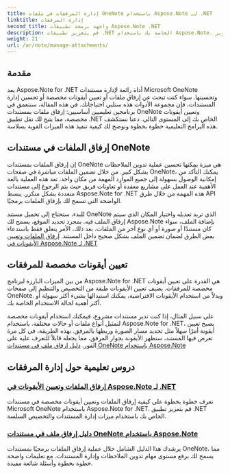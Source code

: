```yaml
---
title: إدارة المرفقات في ملفات OneNote باستخدام Aspose.Note لـ .NET
linktitle: إدارة المرفقات
second_title: واجهة برمجة تطبيقات Aspose.Note .NET
description: قم بتعزيز تطبيقات .NET الخاصة بك باستخدام Aspose.Note. استكشف البرامج التعليمية حول إرفاق الملفات وتعيين الأيقونات واسترداد المرفقات لتحسين التطوير.
weight: 21
url: /ar/note/manage-attachments/
---
```

## مقدمة

يعد Aspose.Note for .NET أداة رائعة لإدارة مستندات Microsoft OneNote وتحسينها. سواء كنت تبحث عن إرفاق ملفات أو تعيين أيقونات مخصصة أو تحسين إدارة المستندات، فإن مجموعة الأدوات هذه ستلبي احتياجاتك. في هذه المقالة، سنتعمق في برنامجين تعليميين أساسيين: إرفاق ملفات بمستندات OneNote وتعيين أيقونات مخصصة، مما يتيح لك نقل تطبيق .NET الخاص بك إلى المستوى التالي. دعنا نستكشف هذه البرامج التعليمية خطوة بخطوة ونوضح لك كيفية تنفيذ هذه الميزات القوية بسلاسة.

## إرفاق الملفات في مستندات OneNote  
إن إرفاق الملفات بمستندات OneNote هي ميزة يمكنها تحسين عملية تدوين الملاحظات بشكل كبير. من خلال تضمين الملفات مباشرة في صفحات OneNote، يمكنك التأكد من إمكانية الوصول بسهولة إلى جميع الموارد المهمة من مكان واحد. تعد هذه العملية بالغة الأهمية عند العمل على مشاريع معقدة أو تعاونات فريق حيث يتم الرجوع إلى مستندات متعددة بشكل متكرر. يبسط Aspose.Note for .NET هذه المهمة من خلال طرق API الواضحة التي تسمح لك بإرفاق الملفات برمجيًا.

للبدء، ستحتاج إلى تحميل مستند OneNote الذي تريد تعديله واختيار المكان الذي سيتم إرفاق الملف فيه. بمجرد تحديد الموقع، يسمح لك Aspose.Note بإضافة الملف، سواء كان مستندًا أو صورة أو أي نوع آخر من الملفات. بعد ذلك، الأمر يتعلق فقط باستدعاء بعض الطرق لضمان تضمين الملف بشكل صحيح داخل المستند.
[إرفاق الملفات وتعيين الأيقونات في Aspose.Note لـ .NET](./attaching-files-setting-icons/)

## تعيين أيقونات مخصصة للمرفقات  
من بين الميزات البارزة لبرنامج Aspose.Note for .NET هي القدرة على تعيين أيقونات مخصصة للمرفقات. يضيف تعيين الأيقونات طبقة من التخصيص والتنظيم إلى صفحات OneNote. وبدلاً من استخدام الأيقونات الافتراضية، يمكنك استبدالها بشيء أكثر سهولة أو أكثر أهمية لحالة الاستخدام الخاصة بك.

على سبيل المثال، إذا كنت تدير مستندات مشروع، فيمكنك استخدام أيقونات مخصصة لتمثيل أنواع ملفات أو حالات مختلفة. باستخدام Aspose.Note for .NET، يصبح تعيين أيقونة أمرًا سهلاً مثل تحديد مسار الصورة وربطها بالمرفق. بهذه الطريقة، في كل مرة تعرض فيها المستند، ستظهر الأيقونة بجوار المرفق، مما يجعله قابلاً للتعرف عليه على الفور.
[دليل إرفاق ملف في مستندات OneNote باستخدام Aspose.Note](./attach-file-in-one-note-documents/)

## دروس تعليمية حول إدارة المرفقات
### [إرفاق الملفات وتعيين الأيقونات في Aspose.Note لـ .NET](./attaching-files-setting-icons/)
تعرف خطوة بخطوة على كيفية إرفاق الملفات وتعيين أيقونات مخصصة في مستندات Microsoft OneNote باستخدام Aspose.Note for .NET. قم بتعزيز تطبيق .NET الخاص بك باستخدام ميزات إدارة المستندات والتخصيص السلسة.
### [دليل إرفاق ملف في مستندات OneNote باستخدام Aspose.Note](./attach-file-in-one-note-documents/)
يرشدك هذا الدليل الشامل خلال عملية إرفاق الملفات برمجيًا بمستندات OneNote، مما يسمح لك برفع مستوى مهام تدوين الملاحظات وإدارة المستندات. مع تعليمات واضحة خطوة بخطوة وأسئلة شائعة مفيدة.